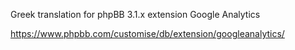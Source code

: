 Greek translation for phpBB 3.1.x extension Google Analytics 

https://www.phpbb.com/customise/db/extension/googleanalytics/
